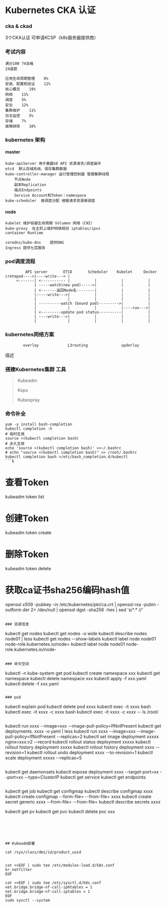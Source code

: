 # Kubernetes CKA 认证

### cka & ckad 

3个CKA认证 可申请KCSP（k8s服务器提供商）

### 考试内容
```
满分100 74及格
24道题

应用生命周期管理    8%
安装、配置和验证    12%
核心概念    19%
网络    11%
调度    5%
安全    12%
集群维护    11%
日志监控    5%
存储    7%
故障排除    10%
```
### kubernetes 架构

#### master
```
kube-apiServer 用于暴露k8 API 资源请求/调度操作
etcd  默认存储系统、保存集群数据
kube-controller-manager 运行管理控制器 管理集群线程
    节点Node
    副本Replication
    端点Endpoints
    Service Account和Token：namespace
kube-scheduler  做调度分配 根据请求资源做调度
```
#### node
```
kubelet 维护容器生命周期 Volumen 网络（CNI）
kube-proxy  在主机上维护网络规则 iptables/ipvs
container Runtime

coredns/kube-dns    提供DNS
Ingress 提供七层服务
```

### pod调度流程
```
         API server       ETCD       Scheduler    Kubelet     Docker
cretepod---->|----write---> |
     <-------| <----------- |           |           |           |
             | -----watch(new pod)----->|           |           |
             | <-------返回Node名--------|           |           |
             |-----write--->|           |           |           |
             |              |           |           |           |
             | ----------watch (bound pod)--------->|           |
             |              |           |           |----run--->|
             | <---------update pod status----------|           |
             | ----write--->|           |           |           |
             |              |           |           |           |
```
### kubernetes网络方案
            overlay             L3routing               upderlay
描述        

### 搭建Kubernetes集群 工具
> Kubeadm
>
> Kops
>
> Kubespray


### 命令补全
```
yum -y install bash-completion
kubectl completion -h
# 临时生效
source <(kubectl completion bash)
# 永久生效
echo 'source <(kubectl completion bash)' >>~/.bashrc
# echo "source <(kubectl completion bash)" >> /root/.bashrc
kubectl completion bash >/etc/bash_completion.d/kubectl
```k
```
# 查看Token
kubeadm token list
# 创建Token
kubeadm token create
# 删除Token
kubeadm token delete
# 获取ca证书sha256编码hash值
openssl x509 -pubkey -in /etc/kubernetes/pki/ca.crt | openssl rsa -pubin -outform der 2> /dev/null | openssl dgst -sha256 -hex | sed 's/^.* //'
```

### 资源信息
```
kubectl get nodes
kubectl get nodes -o wide
kubectl describe nodes node01 | less
kubectl get nodes --show-labels
kubectl label node node01 node-role.kubernetes.io/node=
kubectl label node node01 node-role.kubernetes.io/node-
```

### 命令空间
```
kubectl -n kube-system get pod
kubectl create namespace xxx
kubectl get namespace
kubectl delete namespace xxx
kubectl apply -f xxx.yaml
kubectl delete -f xxx.yaml
```

### pod
```
kubectl explain pod
kubectl delete pod xxxx
kubectl exec -it xxxx bash
kubectl exec -it xxxx -c xxxx bash
kubectl exec -it xxxx -c xxxx -- ls /root/
```

```
kubectl run xxxx --image=xxx --image-pull-policy=IfNotPresent
kubectl get deployments. xxxx -o yaml | less
kubectl run xxxx --image=xxx --image-pull-policy=IfNotPresent --replicas=2
kubectl set image deployment xxxxx nginx=xxx:v2 --record
kubectl rollout status deployment xxxxx
kubectl rollout history deployment xxxxx
kubectl rollout history deployment xxxx --revision=1
kubectl rollout undo deployment xxxx --to-revision=1
kubectl scale deployment xxxxx --replicas=5
```

```
kubectl get daemonsets
kubectl expose deployment xxxx --target-port=xx --port=xx --type=ClusterIP
kubectl get service
kubectl get endpoints
```

```
kubectl get job
kubectl get configmap
kubectl describe configmap xxxx
kubectl create configmap --form-file= --from-file=  xxxx
kubectl create secret generic xxxx --from-file= --from-file= 
kubectl describe secrets xxxx

kubectl get pv
kubectl get pvc
kubectl delete pvc xxx
```





## Kubeadm部署

cat /sys/class/dmi/id/product_uuid


cat <<EOF | sudo tee /etc/modules-load.d/k8s.conf
br_netfilter
EOF

cat <<EOF | sudo tee /etc/sysctl.d/k8s.conf
net.bridge.bridge-nf-call-ip6tables = 1
net.bridge.bridge-nf-call-iptables = 1
EOF
sudo sysctl --system




